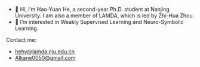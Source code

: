 - 👋 Hi, I’m Hao-Yuan He, a second-year Ph.D. student at Nanjing University. I am also a member of LAMDA, which is led by Zhi-Hua Zhou.
- 👀 I’m interested in Weakly Supervised Learning and Neuro-Symbolic Learning.

Contact me: 
- hehy@lamda.nju.edu.cn
- Alkane0050@gmail.com
<!---
Hao-Yuan-He/Hao-Yuan-He is a ✨ special ✨ repository because its `README.md` (this file) appears on your GitHub profile.
You can click the Preview link to take a look at your changes.
--->
